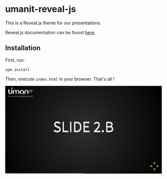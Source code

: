 # umanit-reveal-js

This is a Reveal.js theme for our presentations.

Reveal.js documentation can be found [here](https://github.com/hakimel/reveal.js).

## Installation

First, run:
```
npm install
```

Then, execute `index.html` in your browser. That's all !

![Screenshot](./screenshot.png)
